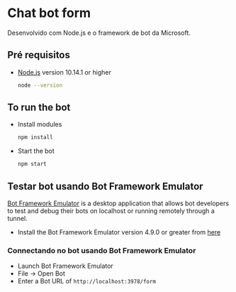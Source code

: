 # Chat bot form
Desenvolvido com Node.js e o framework de bot da Microsoft.

## Pré requisitos

- [Node.js](https://nodejs.org) version 10.14.1 or higher

    ```bash
    node --version
    ```

## To run the bot

- Install modules

    ```bash
    npm install
    ```

- Start the bot

    ```bash
    npm start
    ```

## Testar bot usando Bot Framework Emulator

[Bot Framework Emulator](https://github.com/microsoft/botframework-emulator) is a desktop application that allows bot developers to test and debug their bots on localhost or running remotely through a tunnel.

- Install the Bot Framework Emulator version 4.9.0 or greater from [here](https://github.com/Microsoft/BotFramework-Emulator/releases)

### Connectando no bot usando Bot Framework Emulator

- Launch Bot Framework Emulator
- File -> Open Bot
- Enter a Bot URL of `http://localhost:3978/form`
